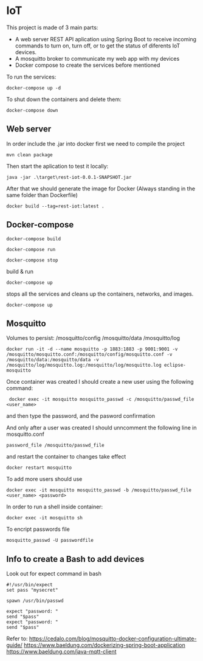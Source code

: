 # IoT
This project is made of 3 main parts: 
 - A web server REST API aplication using Spring Boot to receive incoming commands to turn on, turn off, or to get the status of diferents IoT devices. 
 - A mosquitto broker to communicate my web app with my devices
 - Docker compose to create the services before mentioned

To run the services: 
```
docker-compose up -d
```

To shut down the containers and delete them:
```
docker-compose down
```


## Web server
In order include the .jar into docker first we need to compile the project
```
mvn clean package 
```

Then start the aplication to test it locally:
```
java -jar .\target\rest-iot-0.0.1-SNAPSHOT.jar
```

After that we should generate the image for Docker (Always standing in the same folder than Dockerfile)
```
docker build --tag=rest-iot:latest .
```

## Docker-compose
```
docker-compose build
```

```
docker-compose run
```

```
docker-compose stop
```

build & run
```
docker-compose up
```

stops all the services and cleans up the containers, networks, and images.
```
docker-compose up
```

## Mosquitto
Volumes to persist:
/mosquitto/config
/mosquitto/data
/mosquitto/log

```
docker run -it -d --name mosquitto -p 1883:1883 -p 9001:9001 -v /mosquitto/mosquitto.conf:/mosquitto/config/mosquitto.conf -v /mosquitto/data:/mosquitto/data -v /mosquitto/log/mosquitto.log:/mosquitto/log/mosquitto.log eclipse-mosquitto
```

Once container was created I should create a new user using the following command:
```
 docker exec -it mosquitto mosquitto_passwd -c /mosquitto/passwd_file <user_name>
```
and then type the password, and the pasword confirmation

And only after a user was created I should unncomment the following line in mosquitto.conf
```
password_file /mosquitto/passwd_file
```

and restart the container to changes take effect
```
docker restart mosquitto
```

To add more users should use 
```
docker exec -it mosquitto mosquitto_passwd -b /mosquitto/passwd_file <user_name> <password>
```

In order to run a shell inside container:
```
docker exec -it mosquitto sh 
```

To encript passwords file
```
mosquitto_passwd -U passwordfile
```

## Info to create a Bash to add devices
Look out for expect command in bash
```
#!/usr/bin/expect
set pass "mysecret"

spawn /usr/bin/passwd

expect "password: "
send "$pass"
expect "password: "
send "$pass"
```

Refer to:
 https://cedalo.com/blog/mosquitto-docker-configuration-ultimate-guide/
 https://www.baeldung.com/dockerizing-spring-boot-application
 https://www.baeldung.com/java-mqtt-client
